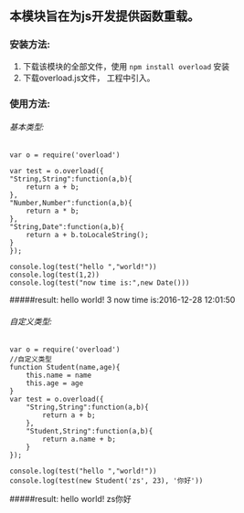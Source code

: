 ## 本模块旨在为js开发提供函数重载。

### 安装方法:
1. 下载该模块的全部文件，使用
	`npm install overload` 安装
2. 下载overload.js文件， 工程中引入。

### 使用方法:
###### 基本类型:

	var o = require('overload')

	var test = o.overload({
    "String,String":function(a,b){
        return a + b;
    },
    "Number,Number":function(a,b){
        return a * b;
    },
    "String,Date":function(a,b){
        return a + b.toLocaleString();
    }
	});
 
	console.log(test("hello ","world!"))
	console.log(test(1,2))
	console.log(test("now time is:",new Date()))

#####result:
	hello world!
	3
	now time is:2016-12-28 12:01:50

###### 自定义类型:
    
	var o = require('overload')
	//自定义类型
	function Student(name,age){
	    this.name = name
	    this.age = age
	}
	var test = o.overload({
	    "String,String":function(a,b){
	        return a + b;
	    },
	    "Student,String":function(a,b){
	        return a.name + b;
	    }
	});
 
	console.log(test("hello ","world!"))
	console.log(test(new Student('zs', 23), '你好'))

#####result:
	hello world!
	zs你好